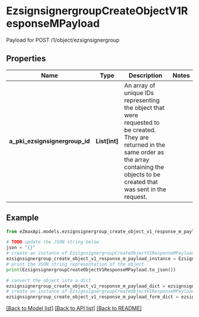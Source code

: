 # EzsignsignergroupCreateObjectV1ResponseMPayload

Payload for POST /1/object/ezsignsignergroup

## Properties

Name | Type | Description | Notes
------------ | ------------- | ------------- | -------------
**a_pki_ezsignsignergroup_id** | **List[int]** | An array of unique IDs representing the object that were requested to be created.  They are returned in the same order as the array containing the objects to be created that was sent in the request. | 

## Example

```python
from eZmaxApi.models.ezsignsignergroup_create_object_v1_response_m_payload import EzsignsignergroupCreateObjectV1ResponseMPayload

# TODO update the JSON string below
json = "{}"
# create an instance of EzsignsignergroupCreateObjectV1ResponseMPayload from a JSON string
ezsignsignergroup_create_object_v1_response_m_payload_instance = EzsignsignergroupCreateObjectV1ResponseMPayload.from_json(json)
# print the JSON string representation of the object
print(EzsignsignergroupCreateObjectV1ResponseMPayload.to_json())

# convert the object into a dict
ezsignsignergroup_create_object_v1_response_m_payload_dict = ezsignsignergroup_create_object_v1_response_m_payload_instance.to_dict()
# create an instance of EzsignsignergroupCreateObjectV1ResponseMPayload from a dict
ezsignsignergroup_create_object_v1_response_m_payload_form_dict = ezsignsignergroup_create_object_v1_response_m_payload.from_dict(ezsignsignergroup_create_object_v1_response_m_payload_dict)
```
[[Back to Model list]](../README.md#documentation-for-models) [[Back to API list]](../README.md#documentation-for-api-endpoints) [[Back to README]](../README.md)


